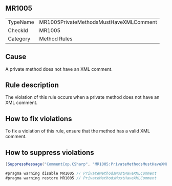 ## MR1005

<table>
<tr>
  <td>TypeName</td>
  <td>MR1005PrivateMethodsMustHaveXMLComment</td>
</tr>
<tr>
  <td>CheckId</td>
  <td>MR1005</td>
</tr>
<tr>
  <td>Category</td>
  <td>Method Rules</td>
</tr>
</table>

## Cause

A private method does not have an XML comment.

## Rule description

The violation of this rule occurs when a private method does not have an XML comment.

## How to fix violations

To fix a violation of this rule, ensure that the method has a valid XML comment.

## How to suppress violations

```csharp
[SuppressMessage("CommentCop.CSharp", "MR1005:PrivateMethodsMustHaveXMLComment", Justification = "Reviewed.")]
```

```csharp
#pragma warning disable MR1005 // PrivateMethodsMustHaveXMLComment
#pragma warning restore MR1005 // PrivateMethodsMustHaveXMLComment
```